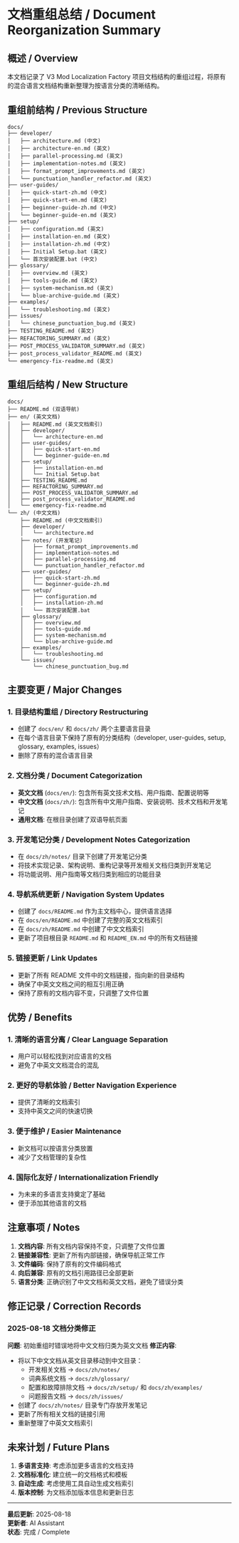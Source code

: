 # 文档重组总结 / Document Reorganization Summary

## 概述 / Overview

本文档记录了 V3 Mod Localization Factory 项目文档结构的重组过程，将原有的混合语言文档结构重新整理为按语言分类的清晰结构。

## 重组前结构 / Previous Structure

```
docs/
├── developer/
│   ├── architecture.md (中文)
│   ├── architecture-en.md (英文)
│   ├── parallel-processing.md (英文)
│   ├── implementation-notes.md (英文)
│   ├── format_prompt_improvements.md (英文)
│   └── punctuation_handler_refactor.md (英文)
├── user-guides/
│   ├── quick-start-zh.md (中文)
│   ├── quick-start-en.md (英文)
│   ├── beginner-guide-zh.md (中文)
│   └── beginner-guide-en.md (英文)
├── setup/
│   ├── configuration.md (英文)
│   ├── installation-en.md (英文)
│   ├── installation-zh.md (中文)
│   ├── Initial Setup.bat (英文)
│   └── 首次安装配置.bat (中文)
├── glossary/
│   ├── overview.md (英文)
│   ├── tools-guide.md (英文)
│   ├── system-mechanism.md (英文)
│   └── blue-archive-guide.md (英文)
├── examples/
│   └── troubleshooting.md (英文)
├── issues/
│   └── chinese_punctuation_bug.md (英文)
├── TESTING_README.md (英文)
├── REFACTORING_SUMMARY.md (英文)
├── POST_PROCESS_VALIDATOR_SUMMARY.md (英文)
├── post_process_validator_README.md (英文)
└── emergency-fix-readme.md (英文)
```

## 重组后结构 / New Structure

```
docs/
├── README.md (双语导航)
├── en/ (英文文档)
│   ├── README.md (英文文档索引)
│   ├── developer/
│   │   └── architecture-en.md
│   ├── user-guides/
│   │   ├── quick-start-en.md
│   │   └── beginner-guide-en.md
│   ├── setup/
│   │   ├── installation-en.md
│   │   └── Initial Setup.bat
│   ├── TESTING_README.md
│   ├── REFACTORING_SUMMARY.md
│   ├── POST_PROCESS_VALIDATOR_SUMMARY.md
│   ├── post_process_validator_README.md
│   └── emergency-fix-readme.md
└── zh/ (中文文档)
    ├── README.md (中文文档索引)
    ├── developer/
    │   └── architecture.md
    ├── notes/ (开发笔记)
    │   ├── format_prompt_improvements.md
    │   ├── implementation-notes.md
    │   ├── parallel-processing.md
    │   └── punctuation_handler_refactor.md
    ├── user-guides/
    │   ├── quick-start-zh.md
    │   └── beginner-guide-zh.md
    ├── setup/
    │   ├── configuration.md
    │   ├── installation-zh.md
    │   └── 首次安装配置.bat
    ├── glossary/
    │   ├── overview.md
    │   ├── tools-guide.md
    │   ├── system-mechanism.md
    │   └── blue-archive-guide.md
    ├── examples/
    │   └── troubleshooting.md
    └── issues/
        └── chinese_punctuation_bug.md
```

## 主要变更 / Major Changes

### 1. 目录结构重组 / Directory Restructuring
- 创建了 `docs/en/` 和 `docs/zh/` 两个主要语言目录
- 在每个语言目录下保持了原有的分类结构（developer, user-guides, setup, glossary, examples, issues）
- 删除了原有的混合语言目录

### 2. 文档分类 / Document Categorization
- **英文文档** (`docs/en/`): 包含所有英文技术文档、用户指南、配置说明等
- **中文文档** (`docs/zh/`): 包含所有中文用户指南、安装说明、技术文档和开发笔记
- **通用文档**: 在根目录创建了双语导航页面

### 3. 开发笔记分类 / Development Notes Categorization
- 在 `docs/zh/notes/` 目录下创建了开发笔记分类
- 将技术实现记录、架构说明、重构记录等开发相关文档归类到开发笔记
- 将功能说明、用户指南等文档归类到相应的功能目录

### 4. 导航系统更新 / Navigation System Updates
- 创建了 `docs/README.md` 作为主文档中心，提供语言选择
- 在 `docs/en/README.md` 中创建了完整的英文文档索引
- 在 `docs/zh/README.md` 中创建了中文文档索引
- 更新了项目根目录 `README.md` 和 `README_EN.md` 中的所有文档链接

### 5. 链接更新 / Link Updates
- 更新了所有 README 文件中的文档链接，指向新的目录结构
- 确保了中英文文档之间的相互引用正确
- 保持了原有的文档内容不变，只调整了文件位置

## 优势 / Benefits

### 1. 清晰的语言分离 / Clear Language Separation
- 用户可以轻松找到对应语言的文档
- 避免了中英文文档混合的混乱

### 2. 更好的导航体验 / Better Navigation Experience
- 提供了清晰的文档索引
- 支持中英文之间的快速切换

### 3. 便于维护 / Easier Maintenance
- 新文档可以按语言分类放置
- 减少了文档管理的复杂性

### 4. 国际化友好 / Internationalization Friendly
- 为未来的多语言支持奠定了基础
- 便于添加其他语言的文档

## 注意事项 / Notes

1. **文档内容**: 所有文档内容保持不变，只调整了文件位置
2. **链接兼容性**: 更新了所有内部链接，确保导航正常工作
3. **文件编码**: 保持了原有的文件编码格式
4. **向后兼容**: 原有的文档引用路径已全部更新
5. **语言分类**: 正确识别了中文文档和英文文档，避免了错误分类

## 修正记录 / Correction Records

### 2025-08-18 文档分类修正
**问题**: 初始重组时错误地将中文文档归类为英文文档
**修正内容**:
- 将以下中文文档从英文目录移动到中文目录：
  - 开发相关文档 → `docs/zh/notes/`
  - 词典系统文档 → `docs/zh/glossary/`
  - 配置和故障排除文档 → `docs/zh/setup/` 和 `docs/zh/examples/`
  - 问题报告文档 → `docs/zh/issues/`
- 创建了 `docs/zh/notes/` 目录专门存放开发笔记
- 更新了所有相关文档的链接引用
- 重新整理了中英文文档索引

## 未来计划 / Future Plans

1. **多语言支持**: 考虑添加更多语言的文档支持
2. **文档标准化**: 建立统一的文档格式和模板
3. **自动生成**: 考虑使用工具自动生成文档索引
4. **版本控制**: 为文档添加版本信息和更新日志

---

**最后更新**: 2025-08-18  
**更新者**: AI Assistant  
**状态**: 完成 / Complete
